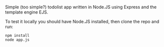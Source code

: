 Simple (too simple?) todolist app written in Node.JS using Express and the template engine EJS.

To test it locally you should have Node.JS installed, then clone the repo and run:

```
npm install
node app.js
```
